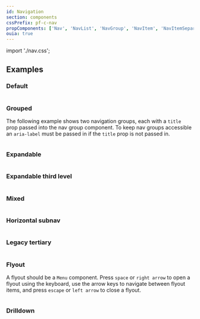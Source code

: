 ```yaml
---
id: Navigation
section: components
cssPrefix: pf-c-nav
propComponents: ['Nav', 'NavList', 'NavGroup', 'NavItem', 'NavItemSeparator', 'NavExpandable']
ouia: true
---
```


import './nav.css';

## Examples

### Default

```ts file="./NavDefault.tsx"

```

### Grouped

The following example shows two navigation groups, each with a `title` prop passed into the nav group component. To keep nav groups accessible an `aria-label` must be passed in if the `title` prop is not passed in.

```ts file="./NavGrouped.tsx"

```

### Expandable

```ts file="./NavExpandable.tsx"

```

### Expandable third level

```ts file="./NavExpandableThirdLevel.tsx"

```

### Mixed

```ts file="./NavMixed.tsx"

```

### Horizontal subnav

```ts file="./NavHorizontalSubNav.tsx"

```

### Legacy tertiary

```ts file="./NavLegacyTertiary.tsx"

```

### Flyout

A flyout should be a `Menu` component. Press `space` or `right arrow` to open a flyout using the keyboard, use the arrow keys to navigate between flyout items, and press `escape` or `left arrow` to close a flyout.

```ts file="./NavFlyout.tsx" isBeta

```

### Drilldown

```ts isBeta file="./NavDrilldown.tsx"

```
